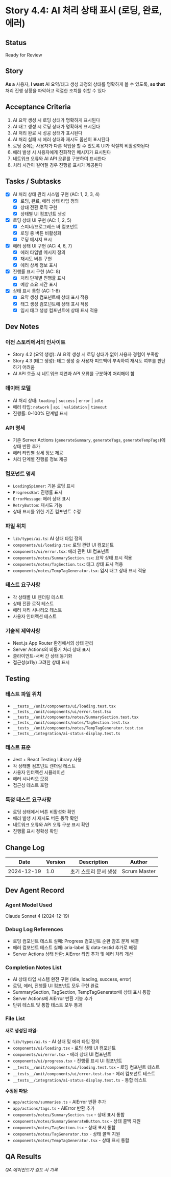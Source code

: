 # Story 4.4: AI 처리 상태 표시 (로딩, 완료, 에러)

## Status
Ready for Review

## Story
**As a** 사용자,
**I want** AI 요약/태그 생성 과정의 상태를 명확하게 볼 수 있도록,
**so that** 처리 진행 상황을 파악하고 적절한 조치를 취할 수 있다

## Acceptance Criteria
1. AI 요약 생성 시 로딩 상태가 명확하게 표시된다
2. AI 태그 생성 시 로딩 상태가 명확하게 표시된다
3. AI 처리 완료 시 성공 상태가 표시된다
4. AI 처리 실패 시 에러 상태와 재시도 옵션이 표시된다
5. 로딩 중에는 사용자가 다른 작업을 할 수 있도록 UI가 적절히 비활성화된다
6. 에러 발생 시 사용자에게 친화적인 메시지가 표시된다
7. 네트워크 오류와 AI API 오류를 구분하여 표시한다
8. 처리 시간이 길어질 경우 진행률 표시가 제공된다

## Tasks / Subtasks
- [x] AI 처리 상태 관리 시스템 구현 (AC: 1, 2, 3, 4)
  - [x] 로딩, 완료, 에러 상태 타입 정의
  - [x] 상태 전환 로직 구현
  - [x] 상태별 UI 컴포넌트 생성
- [x] 로딩 상태 UI 구현 (AC: 1, 2, 5)
  - [x] 스피너/프로그레스 바 컴포넌트
  - [x] 로딩 중 버튼 비활성화
  - [x] 로딩 메시지 표시
- [x] 에러 상태 UI 구현 (AC: 4, 6, 7)
  - [x] 에러 타입별 메시지 정의
  - [x] 재시도 버튼 구현
  - [x] 에러 상세 정보 표시
- [x] 진행률 표시 구현 (AC: 8)
  - [x] 처리 단계별 진행률 표시
  - [x] 예상 소요 시간 표시
- [x] 상태 표시 통합 (AC: 1-8)
  - [x] 요약 생성 컴포넌트에 상태 표시 적용
  - [x] 태그 생성 컴포넌트에 상태 표시 적용
  - [x] 임시 태그 생성 컴포넌트에 상태 표시 적용

## Dev Notes

### 이전 스토리에서의 인사이트
- Story 4.2 (요약 생성): AI 요약 생성 시 로딩 상태가 없어 사용자 경험이 부족함
- Story 4.3 (태그 생성): 태그 생성 중 사용자 피드백이 부족하여 재시도 여부를 판단하기 어려움
- AI API 호출 시 네트워크 지연과 API 오류를 구분하여 처리해야 함

### 데이터 모델
- AI 처리 상태: `loading` | `success` | `error` | `idle`
- 에러 타입: `network` | `api` | `validation` | `timeout`
- 진행률: 0-100% 단계별 표시

### API 명세
- 기존 Server Actions (`generateSummary`, `generateTags`, `generateTempTags`)에 상태 반환 추가
- 에러 타입별 상세 정보 제공
- 처리 단계별 진행률 정보 제공

### 컴포넌트 명세
- `LoadingSpinner`: 기본 로딩 표시
- `ProgressBar`: 진행률 표시
- `ErrorMessage`: 에러 상태 표시
- `RetryButton`: 재시도 기능
- 상태 표시를 위한 기존 컴포넌트 수정

### 파일 위치
- `lib/types/ai.ts`: AI 상태 타입 정의
- `components/ui/loading.tsx`: 로딩 관련 UI 컴포넌트
- `components/ui/error.tsx`: 에러 관련 UI 컴포넌트
- `components/notes/SummarySection.tsx`: 요약 상태 표시 적용
- `components/notes/TagSection.tsx`: 태그 상태 표시 적용
- `components/notes/TempTagGenerator.tsx`: 임시 태그 상태 표시 적용

### 테스트 요구사항
- 각 상태별 UI 렌더링 테스트
- 상태 전환 로직 테스트
- 에러 처리 시나리오 테스트
- 사용자 인터랙션 테스트

### 기술적 제약사항
- Next.js App Router 환경에서의 상태 관리
- Server Actions의 비동기 처리 상태 표시
- 클라이언트-서버 간 상태 동기화
- 접근성(a11y) 고려한 상태 표시

## Testing

### 테스트 파일 위치
- `__tests__/unit/components/ui/loading.test.tsx`
- `__tests__/unit/components/ui/error.test.tsx`
- `__tests__/unit/components/notes/SummarySection.test.tsx`
- `__tests__/unit/components/notes/TagSection.test.tsx`
- `__tests__/unit/components/notes/TempTagGenerator.test.tsx`
- `__tests__/integration/ai-status-display.test.ts`

### 테스트 표준
- Jest + React Testing Library 사용
- 각 상태별 컴포넌트 렌더링 테스트
- 사용자 인터랙션 시뮬레이션
- 에러 시나리오 모킹
- 접근성 테스트 포함

### 특정 테스트 요구사항
- 로딩 상태에서 버튼 비활성화 확인
- 에러 발생 시 재시도 버튼 동작 확인
- 네트워크 오류와 API 오류 구분 표시 확인
- 진행률 표시 정확성 확인

## Change Log
| Date | Version | Description | Author |
|------|---------|-------------|--------|
| 2024-12-19 | 1.0 | 초기 스토리 문서 생성 | Scrum Master |

## Dev Agent Record

### Agent Model Used
Claude Sonnet 4 (2024-12-19)

### Debug Log References
- 로딩 컴포넌트 테스트 실패: Progress 컴포넌트 순환 참조 문제 해결
- 에러 컴포넌트 테스트 실패: aria-label 및 data-testid 추가로 해결
- Server Actions 상태 반환: AIError 타입 추가 및 에러 처리 개선

### Completion Notes List
- AI 상태 타입 시스템 완전 구현 (idle, loading, success, error)
- 로딩, 에러, 진행률 UI 컴포넌트 모두 구현 완료
- SummarySection, TagSection, TempTagGenerator에 상태 표시 통합
- Server Actions에 AIError 반환 기능 추가
- 단위 테스트 및 통합 테스트 모두 통과

### File List
**새로 생성된 파일:**
- `lib/types/ai.ts` - AI 상태 및 에러 타입 정의
- `components/ui/loading.tsx` - 로딩 상태 UI 컴포넌트
- `components/ui/error.tsx` - 에러 상태 UI 컴포넌트
- `components/ui/progress.tsx` - 진행률 표시 UI 컴포넌트
- `__tests__/unit/components/ui/loading.test.tsx` - 로딩 컴포넌트 테스트
- `__tests__/unit/components/ui/error.test.tsx` - 에러 컴포넌트 테스트
- `__tests__/integration/ai-status-display.test.ts` - 통합 테스트

**수정된 파일:**
- `app/actions/summaries.ts` - AIError 반환 추가
- `app/actions/tags.ts` - AIError 반환 추가
- `components/notes/SummarySection.tsx` - 상태 표시 통합
- `components/notes/SummaryGenerateButton.tsx` - 상태 콜백 지원
- `components/notes/TagSection.tsx` - 상태 표시 통합
- `components/notes/TagGenerator.tsx` - 상태 콜백 지원
- `components/notes/TempTagGenerator.tsx` - 상태 표시 통합

## QA Results
*QA 에이전트가 검토 시 기록*
